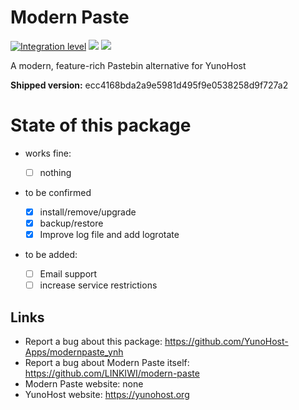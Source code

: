 # Modern Paste

[![Integration level](https://dash.yunohost.org/integration/modernpaste.svg)](https://dash.yunohost.org/appci/app/modernpaste) ![](https://ci-apps.yunohost.org/ci/badges/modernpaste.status.svg) ![](https://ci-apps.yunohost.org/ci/badges/modernpaste.maintain.svg)

A modern, feature-rich Pastebin alternative for YunoHost

**Shipped version:** ecc4168bda2a9e5981d495f9e0538258d9f727a2

# State of this package

* works fine:

  * [ ] nothing

* to be confirmed
  * [x] install/remove/upgrade
  * [x] backup/restore
  * [x] Improve log file and add logrotate

* to be added:
  * [ ] Email support
  * [ ] increase service restrictions

## Links

 * Report a bug about this package: https://github.com/YunoHost-Apps/modernpaste_ynh
 * Report a bug about Modern Paste itself: https://github.com/LINKIWI/modern-paste
 * Modern Paste website: none
 * YunoHost website: https://yunohost.org
